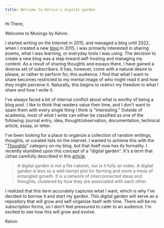 ```yaml
---
title: Welcome to Kelvin's digital garden
---
```


Hi There,

Welcome to Musings by Kelvin.

I started writing on the Internet in 2015, and managed a blog until 2022,  when I created a new [blog](https://kelvinpaschal.com/blog/).In 2015, I was primarily interested in sharing poems, what I was learning, or everyday tools I was using. The decision to create a new blog was a step toward self-hosting and managing my content. As a result of sharing thoughts and essays there, I have gained a diverse set of subscribers. It has, however, come with a natural desire to please, or rather to perform for, this audience. I find that what I want to share becomes restricted to my mental image of who might read it and how they might perceive it. Naturally, this begins to restrict my freedom in what I share and how I write it.

I've always faced a bit of internal conflict about what is worthy of being a blog post. I like to think that readers value their time, and I don't want to spam them with every single thing I think is "interesting." Outside of academia, most of what I write can either be classified as one of the following: journal entry, idea, thought/observation, documentation, technical article, essay, or  letter.

I've been looking for a place to organize a collection of random writings, thoughts, or curated lists on the internet. I wanted to achieve this with the "[Thoughts](https://kelvinpaschal.com/blog/category/?category=thoughts)" category on my blog, but that itself now has its formality. I recently stumbled upon this concept of a "digital garden". It's a term that Jzhao carefully described in this [article](https://jzhao.xyz/posts/networked-thought).

> A digital garden is not a file cabinet, nor is it fully an index. A digital garden is less so a well-kempt plot for farming and more a mess of entangled growth. It is a network of interconnected ideas and thoughts, clustered by how they are associated with each other.

I realized that this term accurately captures what I want, which is why I've decided to borrow it and start my garden. This digital garden will serve as a repository that will grow and self-organize itself with time. There will be no subscription forms, so I don't feel pressured to cater to an audience. I'm excited to see how this will grow and evolve.

Kelvin






